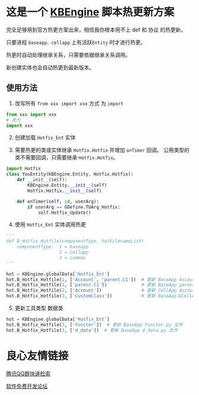 # 这是一个 [KBEngine](#https://github.com/kbengine/kbengine) 脚本热更新方案

完全足够用到官方热更方案出来，相信我你根本用不上 def 和 协议 的热更新。

只要进程 `baseapp、cellapp` 上有活跃`Entity` 时才进行热更。

热更时自动处理继承关系，只需要依据继承关系调用。

新创建实体也会自动热更到最新版本。

## 使用方法
1. 改写所有 `from xxx import xxx` 方式 为 `import`
```python
from xxx import xxx
# 改为
import xxx
```
2. 创建加载 `Hotfix_Ent` 实体

3. 需要热更的类或实体继承 `Hotfix.Hotfix` 并增加 `onTimer` 回调。 公用类型的类不需要回调，只需要继承 `Hotfix.Hotfix`。
```python
import Hotfix
class YouEntity(KBEngine.Entity, Hotfix.Hotfix):
	def __init__(self):
		KBEngine.Entity.__init__(self)
		Hotfix.Hotfix.__init__(self)

	def onTimer(self, id, userArg):
		if userArg == GDefine.TUArg_Hotfix:
            self.Hotfix_Update()
```

4. 使用 `Hotfix_Ent` 实体调用热更
```python
'''
def B_Hotfix_Hotfile(componentType, hotFilenameList)
	componentType:  1 = baseapp
					2 = cellapp
					3 = common
'''

hot = KBEngine.globalData['Hotfix_Ent']
hot.B_Hotfix_Hotfile(1, ['Account', 'parent.C1'])  # 更新 BaseApp Account.py、parent.C1.py 文件
hot.B_Hotfix_Hotfile(1, ['parent.C1'])             # 更新 BaseApp parent.C1.py 文件
hot.B_Hotfix_Hotfile(2, ['Account'])               # 更新 CellApp Account.py 文件
hot.B_Hotfix_Hotfile(3, ['CustomClass'])           # 更新 BaseApp与CellApp 的 CustomClass.py 文件
```

5. 更新工具类型 数据类
```python
hot = KBEngine.globalData['Hotfix_Ent']
hot.B_Hotfix_Hotfile(3, ['Functor'])  # 更新 BaseApp Functor.py 文件
hot.B_Hotfix_Hotfile(3, ['d_data'])  # 更新 BaseApp d_data.py 文件
```

 # 良心友情链接

[腾讯QQ群快速检索](http://u.720life.cn/s/8cf73f7c)

[软件免费开发论坛](http://u.720life.cn/s/bbb01dc0)